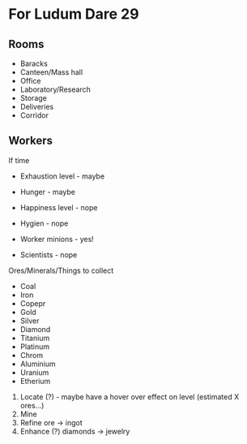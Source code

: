 
For Ludum Dare 29
=================

Rooms
-----

* Baracks
* Canteen/Mass hall
* Office
* Laboratory/Research
* Storage
* Deliveries
* Corridor

Workers
-------

If time

* Exhaustion level - maybe
* Hunger - maybe
* Happiness level - nope
* Hygien - nope

* Worker minions - yes!
* Scientists - nope

Ores/Minerals/Things to collect

* Coal
* Iron
* Copepr
* Gold
* Silver
* Diamond
* Titanium
* Platinum
* Chrom
* Aluminium
* Uranium
* Etherium

1. Locate (?) - maybe have a hover over effect on level (estimated X ores...)
2. Mine
3. Refine      ore -> ingot
4. Enhance (?) diamonds -> jewelry


